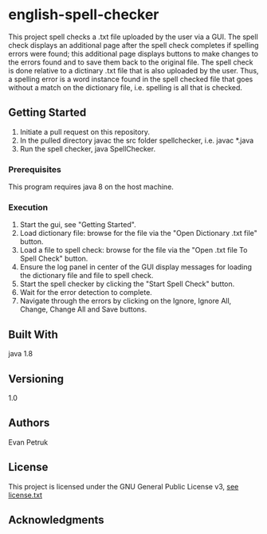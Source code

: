# english-spell-checker

This project spell checks a .txt file uploaded by the user via a GUI. The spell check displays an additional page after the spell check completes if spelling errors were found; this additional page displays buttons to make changes to the errors found and to save them back to the original file. The spell check is done relative to a dictinary .txt file that is also uploaded by the user. Thus, a spelling error is a word instance found in the spell checked file that goes without a match on the dictionary file, i.e. spelling is all that is checked.

## Getting Started

1) Initiate a pull request on this repository.
2) In the pulled directory javac the src folder spellchecker, i.e. javac *.java
3) Run the spell checker, java SpellChecker.

### Prerequisites

This program requires java 8 on the host machine.

### Execution

1) Start the gui, see "Getting Started".
2) Load dictionary file: browse for the file via the "Open Dictionary .txt file" button.
2) Load a file to spell check: browse for the file via the "Open .txt file To Spell Check" button.
3) Ensure the log panel in center of the GUI display messages for loading the dictionary file and file to spell check.
4) Start the spell checker by clicking the "Start Spell Check" button.
5) Wait for the error detection to complete. 
6) Navigate through the errors by clicking on the Ignore, Ignore All, Change, Change All and Save buttons.


## Built With

java 1.8


## Versioning

1.0

## Authors

Evan Petruk

## License

This project is licensed under the GNU General Public License v3, [see license.txt](license.txt)

## Acknowledgments

